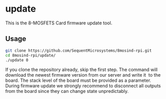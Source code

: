 # update

This is the 8-MOSFETS  Card firmware update tool.

## Usage

```bash
git clone https://github.com/SequentMicrosystems/8mosind-rpi.git
cd 8mosind-rpi/update/
./update 0
```

If you clone the repository already, skip the first step. 
The command will download the newest firmware version from our server and write it  to the board.
The stack level of the board must be provided as a parameter. 
During firmware update we strongly recommend to disconnect all outputs from the board since they can change state unpredictably.
